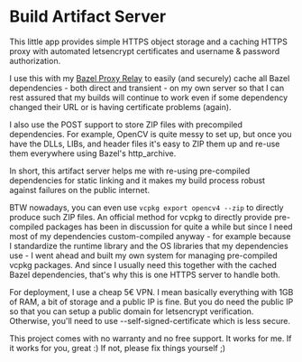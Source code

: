 # Build Artifact Server

This little app provides 
simple HTTPS object storage 
and a caching HTTPS proxy 
with automated letsencrypt certificates
and username & password authorization.

I use this with my
[Bazel Proxy Relay](https://github.com/fxtentacle/bazel-proxy-relay)
to easily (and securely) 
cache all Bazel dependencies - both direct and transient - 
on my own server so that I can rest assured 
that my builds will continue to work
even if some dependency changed their URL
or is having certificate problems (again).

I also use the POST support to store ZIP files
with precompiled dependencies.
For example, OpenCV is quite messy to set up,
but once you have the DLLs, LIBs, and header files
it's easy to ZIP them up and re-use them everywhere
using Bazel's http_archive.

In short, this artifact server helps me with 
re-using pre-compiled dependencies for static linking
and it makes my build process robust against 
failures on the public internet. 

BTW nowadays, you can even use
`vcpkg export opencv4 --zip`
to directly produce such ZIP files.
An official method for vcpkg to directly provide
pre-compiled packages has been in discussion for quite a while
but since I need most of my dependencies custom-compiled anyway - 
for example because I standardize the runtime library
and the OS libraries that my dependencies use -
I went ahead and built my own system for managing 
pre-compiled vcpkg packages.
And since I usually need this together with 
the cached Bazel dependencies,
that's why this is one HTTPS server to handle both.

For deployment, I use a cheap 5€ VPN. 
I mean basically everything with 1GB of RAM, 
a bit of storage and a public IP is fine.
But you do need the public IP 
so that you can setup a public domain for letsencrypt verification.
Otherwise, you'll need to use --self-signed-certificate
which is less secure.

This project comes with no warranty and no free support.
It works for me. If it works for you, great :)
If not, please fix things yourself ;)
